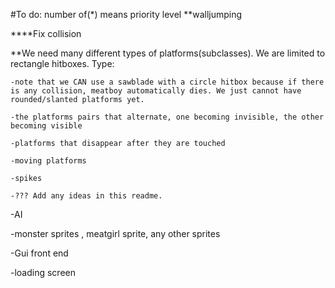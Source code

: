 #To do: number of(*) means priority level
**walljumping

****Fix collision
	
**We need many different types of platforms(subclasses). We are limited to rectangle hitboxes. 
	Type:
	
	-note that we CAN use a sawblade with a circle hitbox because if there is any collision, meatboy automatically dies. We just cannot have rounded/slanted platforms yet.

	-the platforms pairs that alternate, one becoming invisible, the other becoming visible

	-platforms that disappear after they are touched

	-moving platforms

	-spikes

	-??? Add any ideas in this readme.
-AI

-monster sprites , meatgirl sprite, any other sprites

-Gui front end

-loading screen



